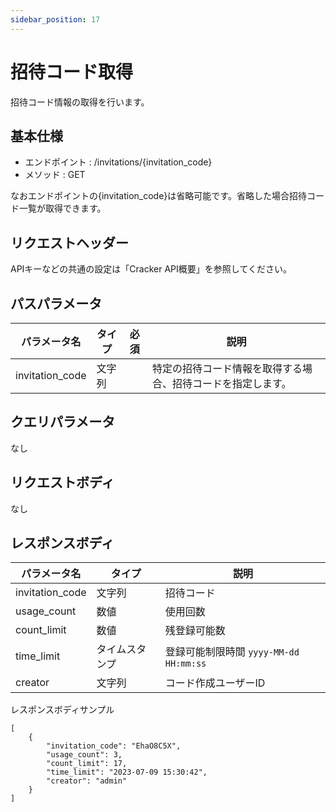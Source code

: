 ```yaml
---
sidebar_position: 17
---
```


# 招待コード取得
招待コード情報の取得を行います。

## 基本仕様
- エンドポイント : /invitations/{invitation_code}
- メソッド : GET

なおエンドポイントの{invitation_code}は省略可能です。省略した場合招待コード一覧が取得できます。

## リクエストヘッダー
APIキーなどの共通の設定は「Cracker API概要」を参照してください。

## パスパラメータ

|パラメータ名|タイプ|必須|説明|
|----|----|----|----|
|invitation_code|文字列||特定の招待コード情報を取得する場合、招待コードを指定します。|

## クエリパラメータ
なし

## リクエストボディ
なし

## レスポンスボディ

|パラメータ名|タイプ|説明|
|----|----|----|
|invitation_code|文字列|招待コード|
|usage_count|数値|使用回数|
|count_limit|数値|残登録可能数|
|time_limit|タイムスタンプ|登録可能制限時間 ``yyyy-MM-dd HH:mm:ss``|
|creator|文字列|コード作成ユーザーID|

レスポンスボディサンプル
```
[
    {
        "invitation_code": "EhaO8C5X",
        "usage_count": 3,
        "count_limit": 17,
        "time_limit": "2023-07-09 15:30:42",
        "creator": "admin"
    }
]
```
